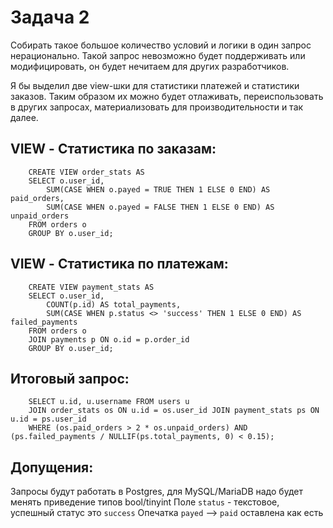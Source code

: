 Задача 2
===

Собирать такое большое количество условий и логики в один запрос нерационально. Такой запрос невозможно будет поддерживать или модифицировать, он будет нечитаем для других разработчиков.

Я бы выделил две view-шки для статистики платежей и статистики заказов. Таким образом их можно будет отлаживать, переиспользовать в других запросах, материализовать для производительности и так далее.

VIEW - Статистика по заказам:
---

```
    CREATE VIEW order_stats AS
    SELECT o.user_id,
        SUM(CASE WHEN o.payed = TRUE THEN 1 ELSE 0 END) AS paid_orders,
        SUM(CASE WHEN o.payed = FALSE THEN 1 ELSE 0 END) AS unpaid_orders
    FROM orders o
    GROUP BY o.user_id;
```

VIEW - Статистика по платежам:
---

```
    CREATE VIEW payment_stats AS
    SELECT o.user_id,
        COUNT(p.id) AS total_payments,
        SUM(CASE WHEN p.status <> 'success' THEN 1 ELSE 0 END) AS failed_payments
    FROM orders o
    JOIN payments p ON o.id = p.order_id
    GROUP BY o.user_id;
```

Итоговый запрос:
---

```
    SELECT u.id, u.username FROM users u
    JOIN order_stats os ON u.id = os.user_id JOIN payment_stats ps ON u.id = ps.user_id
    WHERE (os.paid_orders > 2 * os.unpaid_orders) AND (ps.failed_payments / NULLIF(ps.total_payments, 0) < 0.15);
```

Допущения:
---

Запросы будут работать в Postgres, для MySQL/MariaDB надо будет менять приведение типов bool/tinyint
Поле `status` - текстовое, успешный статус это `success`
Опечатка `payed` --> `paid` оставлена как есть
